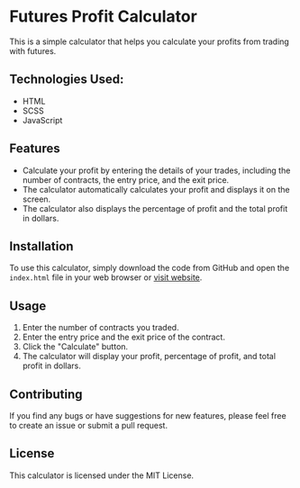 # Futures Profit Calculator
This is a simple calculator that helps you calculate your profits from trading with futures.

## Technologies Used:
* HTML
* SCSS
* JavaScript

## Features
* Calculate your profit by entering the details of your trades, including the number of contracts, the entry price, and the exit price.
* The calculator automatically calculates your profit and displays it on the screen.
* The calculator also displays the percentage of profit and the total profit in dollars.
## Installation
To use this calculator, simply download the code from GitHub and open the `index.html` file in your web browser or [visit website](https://joulence.github.io/futures-calculator/).

## Usage
1. Enter the number of contracts you traded.
2. Enter the entry price and the exit price of the contract.
3. Click the "Calculate" button.
4. The calculator will display your profit, percentage of profit, and total profit in dollars.
## Contributing
If you find any bugs or have suggestions for new features, please feel free to create an issue or submit a pull request.

## License
This calculator is licensed under the MIT License.
